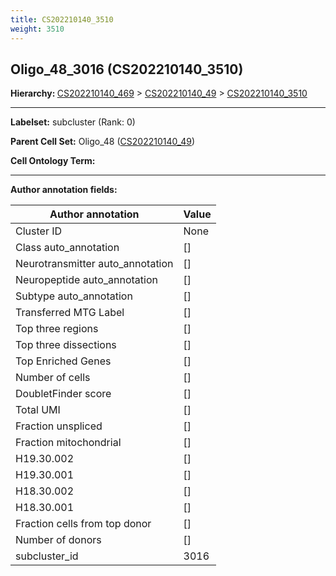 ```yaml
---
title: CS202210140_3510
weight: 3510
---
```

## Oligo_48_3016 (CS202210140_3510)
<b>Hierarchy: </b>
[CS202210140_469](https://purl.brain-bican.org/taxonomy/CS202210140#CS202210140_469) >
[CS202210140_49](https://purl.brain-bican.org/taxonomy/CS202210140#CS202210140_49) >
[CS202210140_3510](https://purl.brain-bican.org/taxonomy/CS202210140#CS202210140_3510)

---


**Labelset:** subcluster (Rank: 0)

**Parent Cell Set:** Oligo_48 ([CS202210140_49](https://purl.brain-bican.org/taxonomy/CS202210140#CS202210140_49))



**Cell Ontology Term:** 

[MARKER GENES.]: #


---

[TRANSFERRED ANNOTATIONS.]: #


[AUTHOR ANNOTATION FIELDS.]: #


**Author annotation fields:**

| Author annotation | Value |
|-------------------|-------|
|Cluster ID|None|
|Class auto_annotation|[]|
|Neurotransmitter auto_annotation|[]|
|Neuropeptide auto_annotation|[]|
|Subtype auto_annotation|[]|
|Transferred MTG Label|[]|
|Top three regions|[]|
|Top three dissections|[]|
|Top Enriched Genes|[]|
|Number of cells|[]|
|DoubletFinder score|[]|
|Total UMI|[]|
|Fraction unspliced|[]|
|Fraction mitochondrial|[]|
|H19.30.002|[]|
|H19.30.001|[]|
|H18.30.002|[]|
|H18.30.001|[]|
|Fraction cells from top donor|[]|
|Number of donors|[]|
|subcluster_id|3016|
